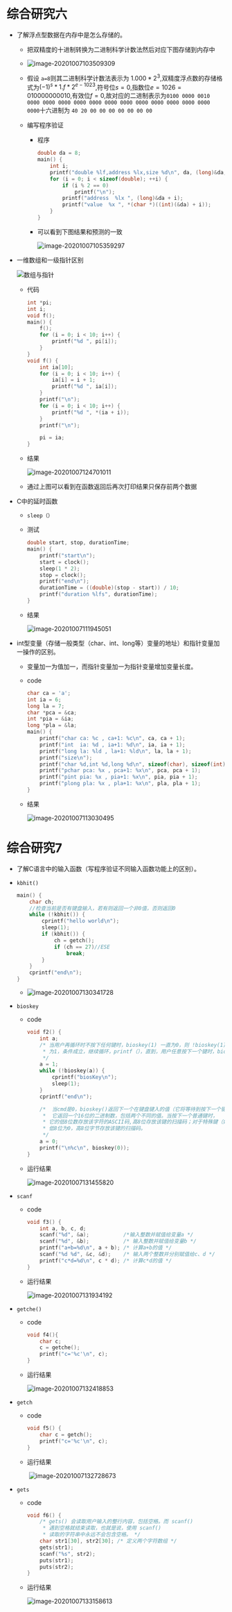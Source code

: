 # 综合研究六

- 了解浮点型数据在内存中是怎么存储的。

  - 把双精度的十进制转换为二进制科学计数法然后对应下图存储到内存中

  - ![image-20201007103509309](https://gitee.com/bgst009/markdownPicUrl/raw/master/20201007103509.png)

  - 假设 `a=8`则其二进制科学计数法表示为 $1.000*2^3$,双精度浮点数的存储格式为$(-1)^s*1.f*2^{e-1023}$,符号位$s=0$,指数位$e=1026=0100 0000 0010$,有效位$f = 0$,故对应的二进制表示为`0100 0000 0010 0000 0000 0000 0000 0000 0000 0000 0000 0000 0000 0000 0000 0000`十六进制为 `40 20 00 00 00 00 00 00 00`  

  - 编写程序验证

    - 程序

      ```c
      double da = 8;
      main() {
          int i;
          printf("double %lf,address %lx,size %d\n", da, (long)&da, sizeof(double));
          for (i = 0; i < sizeof(double); ++i) {
              if (i % 2 == 0)
                  printf("\n");
              printf("address  %lx ", (long)&da + i);
              printf("value  %x ", *(char *)((int)(&da) + i));
          }
      }
      ```

    - 可以看到下图结果和预测的一致

      ![image-20201007105359297](https://gitee.com/bgst009/markdownPicUrl/raw/master/20201007105359.png)

- 一维数组和一级指针区别

  ![数组与指针](https://gitee.com/bgst009/markdownPicUrl/raw/master/20201007110810.png)

  - 代码

    ```c
    int *pi;
    int i;
    void f();
    main() {
        f();
        for (i = 0; i < 10; i++) {
            printf("%d ", pi[i]);
        }
    }
    void f() {
        int ia[10];
        for (i = 0; i < 10; i++) {
            ia[i] = i + 1;
            printf("%d ", ia[i]);
        }
        printf("\n");
        for (i = 0; i < 10; i++) {
            printf("%d ", *(ia + i));
        }
        printf("\n");
    
        pi = ia;
    }
    ```

  - 结果

    ![image-20201007124701011](https://gitee.com/bgst009/markdownPicUrl/raw/master/20201007124701.png)

  - 通过上图可以看到在函数返回后再次打印结果只保存前两个数据

- C中的延时函数

  - `sleep（）`

  - 测试

    ```c
    double start, stop, durationTime;
    main() {
        printf("start\n");
        start = clock();
        sleep(1 * 2);
        stop = clock();
        printf("end\n");
        durationTime = ((double)(stop - start)) / 10;
        printf("duration %lfs", durationTime);
    }
    ```

  - 结果

    ![image-20201007111945051](https://gitee.com/bgst009/markdownPicUrl/raw/master/20201007111945.png)

- int型变量（存储一般类型（char、int、long等）变量的地址）和指针变量加一操作的区别。

  - 变量加一为值加一，而指针变量加一为指针变量增加变量长度。

  - code

    ```c
    char ca = 'a';
    int ia = 6;
    long la = 7;
    char *pca = &ca;
    int *pia = &ia;
    long *pla = &la;
    main() {
        printf("char ca: %c , ca+1: %c\n", ca, ca + 1);
        printf("int  ia: %d , ia+1: %d\n", ia, ia + 1);
        printf("long la: %ld , la+1: %ld\n", la, la + 1);
        printf("size\n");
        printf("char %d,int %d,long %d\n", sizeof(char), sizeof(int), sizeof(long));
        printf("pchar pca: %x , pca+1: %x\n", pca, pca + 1);
        printf("pint pia: %x , pia+1: %x\n", pia, pia + 1);
        printf("plong pla: %x , pla+1: %x\n", pla, pla + 1);
    }
    ```

    

  - 结果

    ![image-20201007113030495](https://gitee.com/bgst009/markdownPicUrl/raw/master/20201007113030.png)



# 综合研究7

- 了解C语言中的输入函数（写程序验证不同输入函数功能上的区别）。

- `kbhit()`

  ```c
  main() {
      char ch;
      //检查当前是否有键盘输入，若有则返回一个非0值，否则返回0
      while (!kbhit()) {
          cprintf("hello world\n");
          sleep(1);
          if (kbhit()) {
              ch = getch();
              if (ch == 27)//ESE
                  break;
          }
      }
      cprintf("end\n");
  }
  ```

  - ![image-20201007130341728](https://gitee.com/bgst009/markdownPicUrl/raw/master/20201007130341.png)

- `bioskey`

  - code

    ```c
    void f2() {
        int a;
        /* 当用户再循环时不按下任何键时，bioskey(1) 一直为0，则 !bioskey(1)
         * 为1，条件成立，继续循环，printf（），直到，用户任意按下一个键时，bioskey(1)不为0，成功退出。
         */
        a = 1;
        while (!bioskey(a)) {
            cprintf("biosKey\n");
            sleep(1);
        }
        cprintf("end\n");
    
        /*  当cmd是0，bioskey()返回下一个在键盘键入的值（它将等待到按下一个键）。
         *  它返回一个16位的二进制数，包括两个不同的值。当按下一个普通键时，
         * 它的低8位数存放该字符的ASCII码,高8位存放该键的扫描码；对于特殊键（如方向键、F1～F12等等），
         * 低8位为0，高8位字节存放该键的扫描码。
         */
        a = 0;
        printf("\n%c\n", bioskey(0));
    }
    ```

  - 运行结果

    ![image-20201007131455820](https://gitee.com/bgst009/markdownPicUrl/raw/master/20201007131456.png)

- `scanf`

  - code

    ```c
    void f3() {
        int a, b, c, d;
        scanf("%d", &a);           /*输入整数并赋值给变量a */
        scanf("%d", &b);           /* 输入整数并赋值给变量b */
        printf("a+b=%d\n", a + b); /* 计算a+b的值 */
        scanf("%d %d", &c, &d);    /* 输入两个整数并分别赋值给c、d */
        printf("c*d=%d\n", c * d); /* 计算c*d的值 */
    }
    ```

  - 运行结果

    ![image-20201007131934192](https://gitee.com/bgst009/markdownPicUrl/raw/master/20201007131934.png)

- `getche()`

  - code

    ```c
    void f4(){
        char c;
        c = getche();
        printf("c='%c'\n", c);
    }
    ```

  - 运行结果

    ![image-20201007132418853](https://gitee.com/bgst009/markdownPicUrl/raw/master/20201007132418.png)

- `getch`

  - code

    ```c
    void f5() {
        char c = getch();
        printf("c='%c'\n", c);
    }
    ```

  - 运行结果

    ​	![image-20201007132728673](https://gitee.com/bgst009/markdownPicUrl/raw/master/20201007132728.png)

- `gets`

  - code

    ```c
    void f6() {
        /* gets() 会读取用户输入的整行内容，包括空格。而 scanf()
         * 遇到空格就结束读取，也就是说，使用 scanf()
         * 读取的字符串中永远不会包含空格。 */
        char str1[30], str2[30]; /* 定义两个字符数组 */
        gets(str1);
        scanf("%s", str2);
        puts(str1);
        puts(str2);
    }
    ```

  - 运行结果

    ![image-20201007133158613](https://gitee.com/bgst009/markdownPicUrl/raw/master/20201007133158.png)

  

